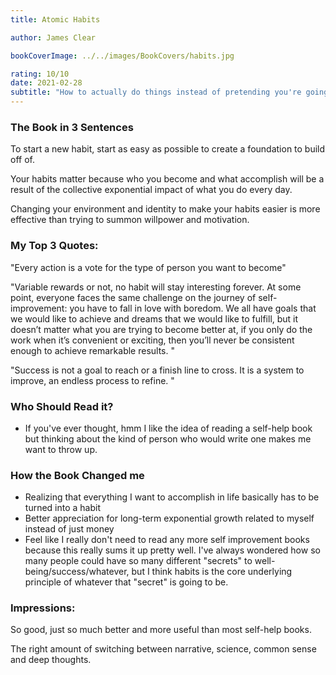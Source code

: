 ```yaml
---
title: Atomic Habits

author: James Clear

bookCoverImage: ../../images/BookCovers/habits.jpg

rating: 10/10
date: 2021-02-28
subtitle: "How to actually do things instead of pretending you're going to"
---
```



### The Book in 3 Sentences

To start a new habit, start as easy as possible to create a foundation to build off of. 

Your habits matter because who you become and what accomplish will be a result of the collective exponential impact of what you do every day. 

Changing your environment and identity to make your habits easier is more effective than trying to summon willpower and motivation.


### My Top 3 Quotes:

"Every action is a vote for the type of person you want to become"

"Variable rewards or not, no habit will stay interesting forever. At some point, everyone faces the same challenge on the journey of self-improvement: you have to fall in love with boredom. We all have goals that we would like to achieve and dreams that we would like to fulfill, but it doesn’t matter what you are trying to become better at, if you only do the work when it’s convenient or exciting, then you’ll never be consistent enough to achieve remarkable results. "

"Success is not a goal to reach or a finish line to cross. It is a system to improve, an endless process to refine. " 


### Who Should Read it?

- If you've ever thought, hmm I like the idea of reading a self-help book but thinking about the kind of person who would write one makes me want to throw up.

### How the Book Changed me

- Realizing that everything I want to accomplish in life basically has to be turned into a habit
- Better appreciation for long-term exponential growth related to myself instead of just money
- Feel like I really don't need to read any more self improvement books because this really sums it up pretty well. I've always wondered how so many people could have so many different "secrets" to well-being/success/whatever, but I think habits is the core underlying principle of whatever that "secret" is going to be. 


### Impressions:
So good, just so much better and more useful than most self-help books. 

The right amount of switching between narrative, science, common sense and deep thoughts.





